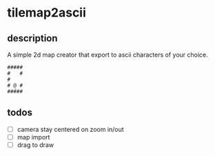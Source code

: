 # tilemap2ascii

## description
A simple 2d map creator that export to ascii characters of your choice.
```plaintext
#####
#   #
#
# @ #
#####
```

## todos
- [ ] camera stay centered on zoom in/out
- [ ] map import
- [ ] drag to draw